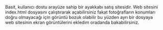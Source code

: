 Basit, kullanıcı dostu arayüze sahip bir ayakkabı satış sitesidir.
Web sitesini index.html dosyasını çalıştırarak açabilirsiniz fakat fotoğrafların konumları doğru olmayacağı için görüntü bozuk olabilir bu yüzden ayrı bir dosyaya web sitesinin ekran görüntülerini ekledim oradanda bakabilirsiniz.
